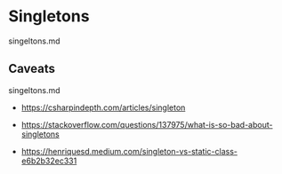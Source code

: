 # Singletons 

singeltons.md

## Caveats

singeltons.md

*   https://csharpindepth.com/articles/singleton

*   https://stackoverflow.com/questions/137975/what-is-so-bad-about-singletons

*   https://henriquesd.medium.com/singleton-vs-static-class-e6b2b32ec331







